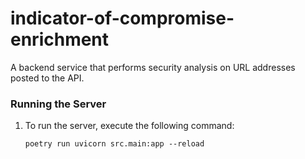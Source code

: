 # indicator-of-compromise-enrichment
A backend service that performs security analysis on URL addresses posted to the API. 

### Running the Server

1. To run the server, execute the following command:

    ```
    poetry run uvicorn src.main:app --reload
    ```

